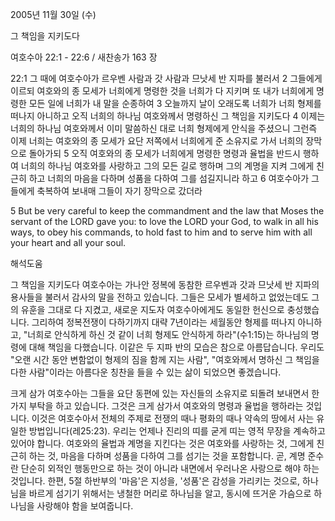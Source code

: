 2005년 11월 30일 (수)

그 책임을 지키도다



여호수아 22:1 - 22:6 / 새찬송가 163 장


22:1 그 때에 여호수아가 르우벤 사람과 갓 사람과 므낫세 반 지파를 불러서 2 그들에게 이르되 여호와의 종 모세가 너희에게 명령한 것을 너희가 다 지키며 또 내가 너희에게 명령한 모든 일에 너희가 내 말을 순종하여 3 오늘까지 날이 오래도록 너희가 너희 형제를 떠나지 아니하고 오직 너희의 하나님 여호와께서 명령하신 그 책임을 지키도다 4 이제는 너희의 하나님 여호와께서 이미 말씀하신 대로 너희 형제에게 안식을 주셨으니 그런즉 이제 너희는 여호와의 종 모세가 요단 저쪽에서 너희에게 준 소유지로 가서 너희의 장막으로 돌아가되 5 오직 여호와의 종 모세가 너희에게 명령한 명령과 율법을 반드시 행하여 너희의 하나님 여호와를 사랑하고 그의 모든 길로 행하며 그의 계명을 지켜 그에게 친근히 하고 너희의 마음을 다하며 성품을 다하여 그를 섬길지니라 하고 6 여호수아가 그들에게 축복하여 보내매 그들이 자기 장막으로 갔더라 

5 But be very careful to keep the commandment and the law that Moses the servant of the LORD gave you: to love the LORD your God, to walk in all his ways, to obey his commands, to hold fast to him and to serve him with all your heart and all your soul.

해석도움





그 책임을 지키도다 
여호수아는 가나안 정복에 동참한 르우벤과 갓과 므낫세 반 지파의 용사들을 불러서 감사의 말을 전하고 있습니다. 그들은 모세가 별세하고 없었는데도 그의 유훈을 그대로 다 지켰고, 새로운 지도자 여호수아에게도 동일한 헌신으로 충성했습니다. 그리하여 정복전쟁이 다하기까지 대략 7년이라는 세월동안 형제를 떠나지 아니하고, "너희로 안식하게 하신 것 같이 너희 형제도 안식하게 하라"(수1:15)는 하나님의 명령에 대해 책임을 다했습니다. 이같은 두 지파 반의 모습은 참으로 아름답습니다. 우리도 "오랜 시간 동안 변함없이 형제의 짐을 함께 지는 사람", "여호와께서 명하신 그 책임을 다한 사람"이라는 아름다운 칭찬을 들을 수 있는 삶이 되었으면 좋겠습니다. 

크게 삼가 
여호수아는 그들을 요단 동편에 있는 자신들의 소유지로 되돌려 보내면서 한가지 부탁을 하고 있습니다. 그것은 크게 삼가서 여호와의 명령과 율법을 행하라는 것입니다. 이것은 여호수아서 전체의 주제로 전쟁의 때나 평화의 때나 약속의 땅에서 사는 유일한 방법입니다(레25:23). 우리는 언제나 진리의 띠를 굳게 띠는 영적 무장을 계속하고 있어야 합니다. 여호와의 율법과 계명을 지킨다는 것은 여호와를 사랑하는 것, 그에게 친근히 하는 것, 마음을 다하며 성품을 다하여 그를 섬기는 것을 포함합니다. 곧, 계명 준수란 단순히 외적인 행동만으로 하는 것이 아니라 내면에서 우러나온 사랑으로 해야 하는 것입니다. 한편, 5절 하반부의 '마음'은 지성을, '성품'은 감성을 가리키는 것으로, 하나님을 바르게 섬기기 위해서는 냉철한 머리로 하나님을 알고, 동시에 뜨거운 가슴으로 하나님을 사랑해야 함을 보여줍니다.